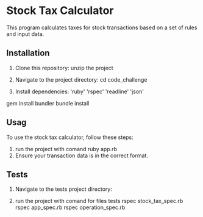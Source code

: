 # Stock Tax Calculator

This program calculates taxes for stock transactions based on a set of rules and input data.

## Installation

1. Clone this repository:
unzip the project

2. Navigate to the project directory:
cd code_challenge

3. Install dependencies:
'ruby'
'rspec'
'readline'
'json'

gem install bundler
bundle install

## Usag

To use the stock tax calculator, follow these steps:

1. run the project with comand  ruby app.rb
2. Ensure your transaction data is in the correct format.

## Tests

1. Navigate to the tests project directory:

1. run the project with comand  for files tests
rspec stock_tax_spec.rb
rspec app_spec.rb
rspec operation_spec.rb
